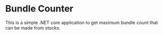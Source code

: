# Bundle Counter

This is a simple .NET core application to get maximum bundle count that can be made from stocks.
